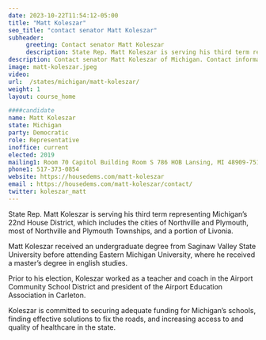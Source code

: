```yaml
---
date: 2023-10-22T11:54:12-05:00
title: "Matt Koleszar"
seo_title: "contact senator Matt Koleszar"
subheader:
     greeting: Contact senator Matt Koleszar
     description: State Rep. Matt Koleszar is serving his third term representing Michigan’s 22nd House District. Prior to his election, Koleszar worked as a teacher and coach in the Airport Community School District and president of the Airport Education Association in Carleton.
description: Contact senator Matt Koleszar of Michigan. Contact information for Matt Koleszar includes email address, phone number, and mailing address.
image: matt-koleszar.jpeg
video:
url:  /states/michigan/matt-koleszar/
weight: 1
layout: course_home

####candidate
name: Matt Koleszar
state: Michigan
party: Democratic
role: Representative
inoffice: current
elected: 2019
mailing1: Room 70 Capitol Building Room S 786 HOB Lansing, MI 48909-7514
phone1: 517-373-0854
website: https://housedems.com/matt-koleszar
email : https://housedems.com/matt-koleszar/contact/
twitter: koleszar_matt
---
```


State Rep. Matt Koleszar is serving his third term representing Michigan’s 22nd House District, which includes the cities of Northville and Plymouth, most of Northville and Plymouth Townships, and a portion of Livonia.

Matt Koleszar received an undergraduate degree from Saginaw Valley State University before attending Eastern Michigan University, where he received a master’s degree in english studies.

Prior to his election, Koleszar worked as a teacher and coach in the Airport Community School District and president of the Airport Education Association in Carleton.

Koleszar is committed to securing adequate funding for Michigan’s schools, finding effective solutions to fix the roads, and increasing access to and quality of healthcare in the state.

